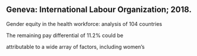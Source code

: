 ## Geneva: International Labour Organization; 2018.

Gender equity in the health workforce: analysis of 104 countries

The remaining pay differential of 11.2% could be

attributable to a wide array of factors, including women’s